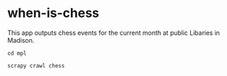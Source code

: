 # when-is-chess

This app outputs chess events for the current month at public Libaries in Madison.

`cd mpl`

`scrapy crawl chess`
